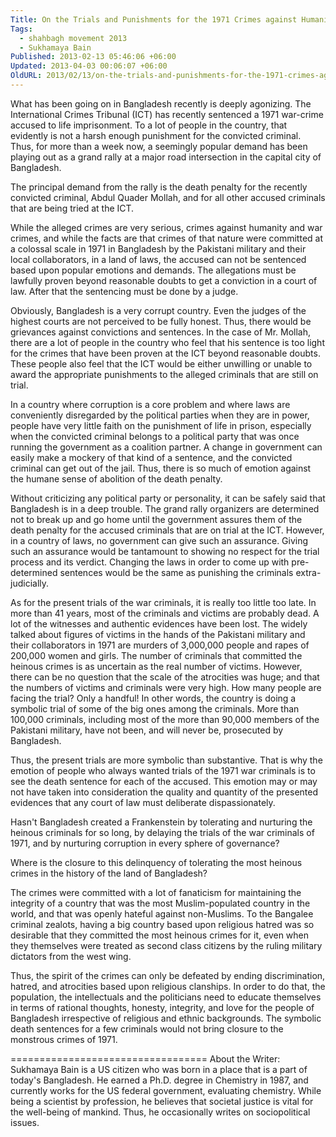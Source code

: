 ```yaml
---
Title: On the Trials and Punishments for the 1971 Crimes against Humanity in Bangladesh
Tags:
  - shahbagh movement 2013
  - Sukhamaya Bain
Published: 2013-02-13 05:46:06 +06:00
Updated: 2013-04-03 00:06:07 +06:00
OldURL: 2013/02/13/on-the-trials-and-punishments-for-the-1971-crimes-against-humanity-in-bangladesh/
---
```


What has been going on in Bangladesh recently is deeply agonizing. The International Crimes Tribunal (ICT) has recently sentenced a 1971 war-crime accused to life imprisonment. To a lot of people in the country, that evidently is not a harsh enough punishment for the convicted criminal. Thus, for more than a week now, a seemingly popular demand has been playing out as a grand rally at a major road intersection in the capital city of Bangladesh.

The principal demand from the rally is the death penalty for the recently convicted criminal, Abdul Quader Mollah, and for all other accused criminals that are being tried at the ICT.

While the alleged crimes are very serious, crimes against humanity and war crimes, and while the facts are that crimes of that nature were committed at a colossal scale in 1971 in Bangladesh by the Pakistani military and their local collaborators, in a land of laws, the accused can not be sentenced based upon popular emotions and demands. The allegations must be lawfully proven beyond reasonable doubts to get a conviction in a court of law. After that the sentencing must be done by a judge.

Obviously, Bangladesh is a very corrupt country. Even the judges of the highest courts are not perceived to be fully honest. Thus, there would be grievances against convictions and sentences. In the case of Mr. Mollah, there are a lot of people in the country who feel that his sentence is too light for the crimes that have been proven at the ICT beyond reasonable doubts. These people also feel that the ICT would be either unwilling or unable to award the appropriate punishments to the alleged criminals that are still on trial.

In a country where corruption is a core problem and where laws are conveniently disregarded by the political parties when they are in power, people have very little faith on the punishment of life in prison, especially when the convicted criminal belongs to a political party that was once running the government as a coalition partner. A change in government can easily make a mockery of that kind of a sentence, and the convicted criminal can get out of the jail. Thus, there is so much of emotion against the humane sense of abolition of the death penalty.

Without criticizing any political party or personality, it can be safely said that Bangladesh is in a deep trouble. The grand rally organizers are determined not to break up and go home until the government assures them of the death penalty for the accused criminals that are on trial at the ICT. However, in a country of laws, no government can give such an assurance. Giving such an assurance would be tantamount to showing no respect for the trial process and its verdict. Changing the laws in order to come up with pre-determined sentences would be the same as punishing the criminals extra-judicially.

As for the present trials of the war criminals, it is really too little too late. In more than 41 years, most of the criminals and victims are probably dead. A lot of the witnesses and authentic evidences have been lost. The widely talked about figures of victims in the hands of the Pakistani military and their collaborators in 1971 are murders of 3,000,000 people and rapes of 200,000 women and girls. The number of criminals that committed the heinous crimes is as uncertain as the real number of victims. However, there can be no question that the scale of the atrocities was huge; and that the numbers of victims and criminals were very high. How many people are facing the trial? Only a handful! In other words, the country is doing a symbolic trial of some of the big ones among the criminals. More than 100,000 criminals, including most of the more than 90,000 members of the Pakistani military, have not been, and will never be, prosecuted by Bangladesh.

Thus, the present trials are more symbolic than substantive. That is why the emotion of people who always wanted trials of the 1971 war criminals is to see the death sentence for each of the accused. This emotion may or may not have taken into consideration the quality and quantity of the presented evidences that any court of law must deliberate dispassionately.
 
Hasn't Bangladesh created a Frankenstein by tolerating and nurturing the heinous criminals for so long, by delaying the trials of the war criminals of 1971, and by nurturing corruption in every sphere of governance?

Where is the closure to this delinquency of tolerating the most heinous crimes in the history of the land of Bangladesh?

The crimes were committed with a lot of fanaticism for maintaining the integrity of a country that was the most Muslim-populated country in the world, and that was openly hateful against non-Muslims. To the Bangalee criminal zealots, having a big country based upon religious hatred was so desirable that they committed the most heinous crimes for it, even when they themselves were treated as second class citizens by the ruling military dictators from the west wing.

Thus, the spirit of the crimes can only be defeated by ending discrimination, hatred, and atrocities based upon religious clanships. In order to do that, the population, the intellectuals and the politicians need to educate themselves in terms of rational thoughts, honesty, integrity, and love for the people of Bangladesh irrespective of religious and ethnic backgrounds. The symbolic death sentences for a few criminals would not bring closure to the monstrous crimes of 1971.

==================================
About the Writer: Sukhamaya Bain is a US citizen who was born in a place that is a part of today's Bangladesh. He earned a Ph.D. degree in Chemistry in 1987, and currently works for the US federal government, evaluating chemistry. While being a scientist by profession, he believes that societal justice is vital for the well-being of mankind. Thus, he occasionally writes on sociopolitical issues.
